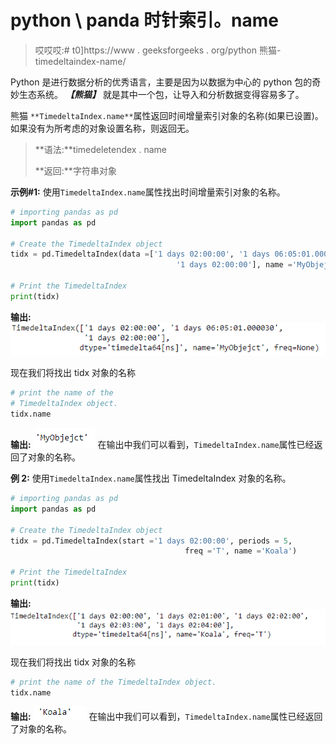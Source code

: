 # python \ panda 时针索引。name

> 哎哎哎:# t0]https://www . geeksforgeeks . org/python 熊猫-timedeltaindex-name/

Python 是进行数据分析的优秀语言，主要是因为以数据为中心的 python 包的奇妙生态系统。 ***【熊猫】*** 就是其中一个包，让导入和分析数据变得容易多了。

熊猫 `**TimedeltaIndex.name**`属性返回时间增量索引对象的名称(如果已设置)。如果没有为所考虑的对象设置名称，则返回无。

> **语法:**timedeletendex . name
> 
> **返回:**字符串对象

**示例#1:** 使用`TimedeltaIndex.name`属性找出时间增量索引对象的名称。

```py
# importing pandas as pd
import pandas as pd

# Create the TimedeltaIndex object
tidx = pd.TimedeltaIndex(data =['1 days 02:00:00', '1 days 06:05:01.000030',
                                     '1 days 02:00:00'], name ='MyObjejct')

# Print the TimedeltaIndex
print(tidx)
```

**输出:**
![](img/791b6df69a1c4f1b363b8cb6534c1dbc.png)

现在我们将找出 tidx 对象的名称

```py
# print the name of the
# TimedeltaIndex object.
tidx.name
```

**输出:**
![](img/329194cd009f06abd472fb2ec97e9c37.png)
在输出中我们可以看到，`TimedeltaIndex.name`属性已经返回了对象的名称。

**例 2:** 使用`TimedeltaIndex.name`属性找出 TimedeltaIndex 对象的名称。

```py
# importing pandas as pd
import pandas as pd

# Create the TimedeltaIndex object
tidx = pd.TimedeltaIndex(start ='1 days 02:00:00', periods = 5, 
                                       freq ='T', name ='Koala')

# Print the TimedeltaIndex
print(tidx)
```

**输出:**
![](img/26b4ef0e8e62e43780c7847e5661e83b.png)

现在我们将找出 tidx 对象的名称

```py
# print the name of the TimedeltaIndex object.
tidx.name
```

**输出:**
![](img/f53ffa789b756608ce62b73c5d87f29e.png)
在输出中我们可以看到，`TimedeltaIndex.name`属性已经返回了对象的名称。
